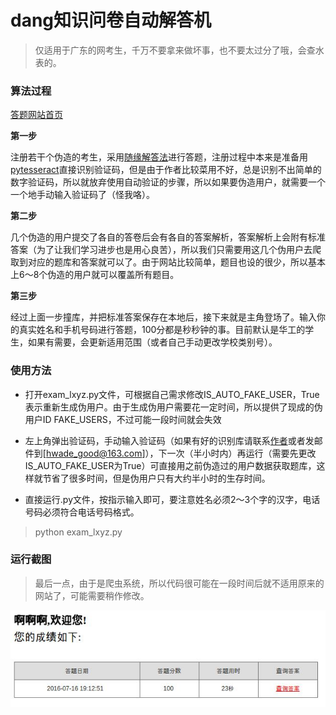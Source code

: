 # dang知识问卷自动解答机
>仅适用于广东的网考生，千万不要拿来做坏事，也不要太过分了哦，会查水表的。

### 算法过程
[答题网站首页](http://ks.gdycjy.gov.cn/index.jsp)

**第一步**

注册若干个伪造的考生，采用[随缘解答法](http://wade.leanapp.cn/todos)进行答题，注册过程中本来是准备用[pytesseract](https://pypi.python.org/pypi/pytesseract)直接识别验证码，但是由于作者比较菜用不好，总是识别不出简单的数字验证码，所以就放弃使用自动验证的步骤，所以如果要伪造用户，就需要一个一个地手动输入验证码了（怪我咯）。

**第二步**

几个伪造的用户提交了各自的答卷后会有各自的答案解析，答案解析上会附有标准答案（为了让我们学习进步也是用心良苦），所以我们只需要用这几个伪用户去爬取到对应的题库和答案就可以了。由于网站比较简单，题目也设的很少，所以基本上6～8个伪造的用户就可以覆盖所有题目。

**第三步**

经过上面一步撞库，并把标准答案保存在本地后，接下来就是主角登场了。输入你的真实姓名和手机号码进行答题，100分都是秒秒钟的事。目前默认是华工的学生，如果有需要，会更新适用范围（或者自己手动更改学校类别号）。

### 使用方法
- 打开exam_lxyz.py文件，可根据自己需求修改IS_AUTO_FAKE_USER，True表示重新生成伪用户。由于生成伪用户需要花一定时间，所以提供了现成的伪用户ID FAKE_USERS，不过可能一段时间就会失效

- 左上角弹出验证码，手动输入验证码（如果有好的识别库请联系[作者](http://weibo.com/u/2310658484)或者发邮件到[hwade_good@163.com]），下一次（半小时内）再运行（需要先更改IS_AUTO_FAKE_USER为True）可直接用之前伪造过的用户数据获取题库，这样就节省了很多时间，但是伪用户只有大约半小时的生存时间。

- 直接运行.py文件，按指示输入即可，要注意姓名必须2～3个字的汉字，电话号码必须符合电话号码格式。
>python exam_lxyz.py   

### 运行截图
>最后一点，由于是爬虫系统，所以代码很可能在一段时间后就不适用原来的网站了，可能需要稍作修改。

![截图 | center](mark.jpg)

